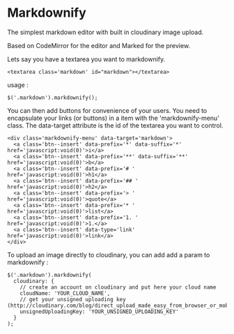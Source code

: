 # Markdownify

The simplest markdown editor with built in cloudinary image upload.

Based on CodeMirror for the editor and Marked for the preview.


Lets say you have a textarea you want to markdownify.

    <textarea class='markdown' id="markdown"></textarea>

usage :

    $('.markdown').markdownify();

You can then add buttons for convenience of your users.
You need to encapsulate your links (or buttons) in a item with the 'markdownify-menu' class. The data-target attribute is the id of the textarea you want to control.

    <div class='markdownify-menu' data-target='markdown'>
      <a class='btn--insert' data-prefix='*' data-suffix='*' href='javascript:void(0)'>i</a>
      <a class='btn--insert' data-prefix='**' data-suffix='**' href='javascript:void(0)'>b</a>
      <a class='btn--insert' data-prefix='# ' href='javascript:void(0)'>h1</a>
      <a class='btn--insert' data-prefix='## ' href='javascript:void(0)'>h2</a>
      <a class='btn--insert' data-prefix='> ' href='javascript:void(0)'>quote</a>
      <a class='btn--insert' data-prefix='* ' href='javascript:void(0)'>list</a>
      <a class='btn--insert' data-prefix='1. ' href='javascript:void(0)'>1.</a>
      <a class='btn--insert' data-type='link' href='javascript:void(0)'>link</a>
    </div>

To upload an image directly to cloudinary, you can add add a param to markdownify :

    $('.markdown').markdownify(
      cloudinary: {
        // create an account on cloudinary and put here your cloud name
        cloudName: 'YOUR_CLOUD_NAME',
        // get your unsigned uploading key (http://cloudinary.com/blog/direct_upload_made_easy_from_browser_or_mobile_app_to_the_cloud)
        unsignedUploadingKey: 'YOUR_UNSIGNED_UPLOADING_KEY'
      }
    );
